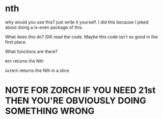 # nth

why would you use this? just write it yourself. I did this because I joked about doing a is-even package of this.

What does this do? IDK read the code. Maybe this code isn't so good in the first place.

What functions are there?

`Nth` returns the Nth

`GetNth` returns the Nth in a slice

# NOTE FOR ZORCH IF YOU NEED 21st THEN YOU'RE OBVIOUSLY DOING SOMETHING WRONG